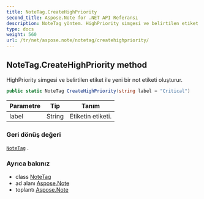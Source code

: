 ```yaml
---
title: NoteTag.CreateHighPriority
second_title: Aspose.Note for .NET API Referansı
description: NoteTag yöntem. HighPriority simgesi ve belirtilen etiket ile yeni bir not etiketi oluşturur.
type: docs
weight: 560
url: /tr/net/aspose.note/notetag/createhighpriority/
---
```

## NoteTag.CreateHighPriority method

HighPriority simgesi ve belirtilen etiket ile yeni bir not etiketi oluşturur.

```csharp
public static NoteTag CreateHighPriority(string label = "Critical")
```

| Parametre | Tip | Tanım |
| --- | --- | --- |
| label | String | Etiketin etiketi. |

### Geri dönüş değeri

[`NoteTag`](../) .

### Ayrıca bakınız

* class [NoteTag](../)
* ad alanı [Aspose.Note](../../notetag/)
* toplantı [Aspose.Note](../../../)


